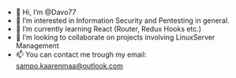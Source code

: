 - 👋 Hi, I’m @Davo77
- 👀 I’m interested in Information Security and Pentesting in general.
- 🌱 I’m currently learning React (Router, Redux Hooks etc.)
- 💞️ I’m looking to collaborate on projects involving LinuxServer Management
- 📫 You can contact me trough my email: sampo.kaarenmaa@outlook.com

<!---
Davo77/Davo77 is a ✨ special ✨ repository because its `README.md` (this file) appears on your GitHub profile.
You can click the Preview link to take a look at your changes.
--->
